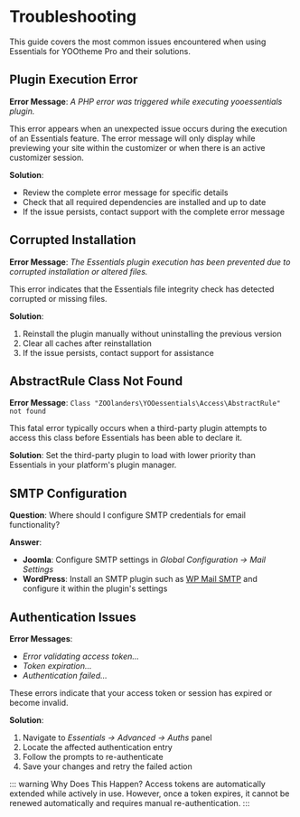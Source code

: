 # Troubleshooting

This guide covers the most common issues encountered when using Essentials for YOOtheme Pro and their solutions.

## Plugin Execution Error

**Error Message**: _A PHP error was triggered while executing yooessentials plugin._

This error appears when an unexpected issue occurs during the execution of an Essentials feature. The error message will only display while previewing your site within the customizer or when there is an active customizer session.

**Solution**: 
- Review the complete error message for specific details
- Check that all required dependencies are installed and up to date  
- If the issue persists, contact support with the complete error message

## Corrupted Installation

**Error Message**: _The Essentials plugin execution has been prevented due to corrupted installation or altered files._

This error indicates that the Essentials file integrity check has detected corrupted or missing files.

**Solution**:
1. Reinstall the plugin manually without uninstalling the previous version
2. Clear all caches after reinstallation  
3. If the issue persists, contact support for assistance

## AbstractRule Class Not Found

**Error Message**: `Class "ZOOlanders\YOOessentials\Access\AbstractRule" not found`

This fatal error typically occurs when a third-party plugin attempts to access this class before Essentials has been able to declare it.

**Solution**: 
Set the third-party plugin to load with lower priority than Essentials in your platform's plugin manager.

## SMTP Configuration

**Question**: Where should I configure SMTP credentials for email functionality?

**Answer**:
- **Joomla**: Configure SMTP settings in _Global Configuration → Mail Settings_
- **WordPress**: Install an SMTP plugin such as [WP Mail SMTP](https://wpmailsmtp.com) and configure it within the plugin's settings

## Authentication Issues

**Error Messages**: 
- _Error validating access token..._
- _Token expiration..._  
- _Authentication failed..._

These errors indicate that your access token or session has expired or become invalid.

**Solution**:
1. Navigate to _Essentials → Advanced → Auths_ panel
2. Locate the affected authentication entry
3. Follow the prompts to re-authenticate
4. Save your changes and retry the failed action

::: warning Why Does This Happen?
Access tokens are automatically extended while actively in use. However, once a token expires, it cannot be renewed automatically and requires manual re-authentication.
:::
